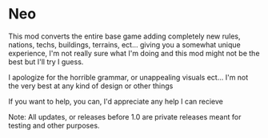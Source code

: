 # Neo
This mod converts the entire base game adding completely new rules, nations, techs, buildings, terrains, ect... giving you a somewhat unique experience, I'm not really sure what I'm doing and this mod might not be the best but I'll try I guess.

I apologize for the horrible grammar, or unappealing visuals ect... I'm not the very best at any kind of design or other things 

If you want to help, you can, I'd appreciate any help I can recieve 

Note:
All updates, or releases before 1.0 are private releases meant for testing and other purposes. 
